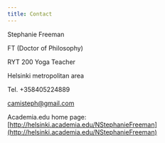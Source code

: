 ```yaml
---
title: Contact
---
```


Stephanie Freeman

FT (Doctor of Philosophy)

RYT 200 Yoga Teacher

Helsinki metropolitan area 

Tel. +358405224889

[camisteph@gmail.com](mailto:camisteph@gmail.com)

Academia.edu home page: [http://helsinki.academia.edu/NStephanieFreeman](http://helsinki.academia.edu/NStephanieFreeman)
